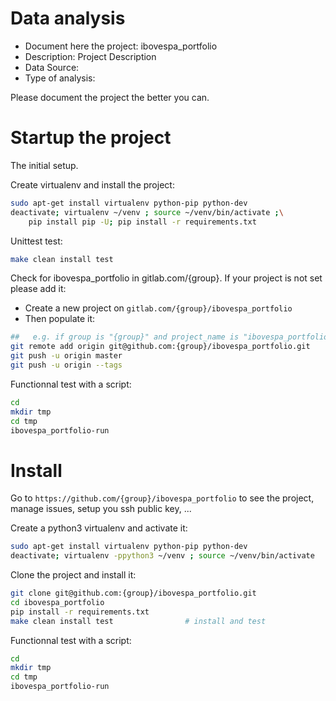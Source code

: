 # Data analysis
- Document here the project: ibovespa_portfolio
- Description: Project Description
- Data Source:
- Type of analysis:

Please document the project the better you can.

# Startup the project

The initial setup.

Create virtualenv and install the project:
```bash
sudo apt-get install virtualenv python-pip python-dev
deactivate; virtualenv ~/venv ; source ~/venv/bin/activate ;\
    pip install pip -U; pip install -r requirements.txt
```

Unittest test:
```bash
make clean install test
```

Check for ibovespa_portfolio in gitlab.com/{group}.
If your project is not set please add it:

- Create a new project on `gitlab.com/{group}/ibovespa_portfolio`
- Then populate it:

```bash
##   e.g. if group is "{group}" and project_name is "ibovespa_portfolio"
git remote add origin git@github.com:{group}/ibovespa_portfolio.git
git push -u origin master
git push -u origin --tags
```

Functionnal test with a script:

```bash
cd
mkdir tmp
cd tmp
ibovespa_portfolio-run
```

# Install

Go to `https://github.com/{group}/ibovespa_portfolio` to see the project, manage issues,
setup you ssh public key, ...

Create a python3 virtualenv and activate it:

```bash
sudo apt-get install virtualenv python-pip python-dev
deactivate; virtualenv -ppython3 ~/venv ; source ~/venv/bin/activate
```

Clone the project and install it:

```bash
git clone git@github.com:{group}/ibovespa_portfolio.git
cd ibovespa_portfolio
pip install -r requirements.txt
make clean install test                # install and test
```
Functionnal test with a script:

```bash
cd
mkdir tmp
cd tmp
ibovespa_portfolio-run
```
